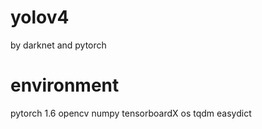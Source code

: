 # yolov4
by darknet and pytorch

# environment
pytorch 1.6
opencv
numpy
tensorboardX
os
tqdm
easydict
